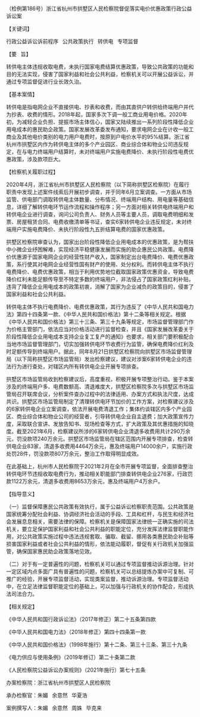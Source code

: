 ### 
（检例第186号）浙江省杭州市拱墅区人民检察院督促落实电价优惠政策行政公益诉讼案


【关键词】

行政公益诉讼诉前程序  公共政策执行  转供电  专项监督

【要  旨】

转供电主体违规收取电费，未执行国家电费结算优惠政策，导致公共政策的功能和目的无法实现，侵害了国家利益和社会公共利益，检察机关可以开展公益诉讼，并通过专项监督促进行业长效久治。

【基本案情】

转供电是指电网企业不直接供电、抄表和收费，而由其直供户转供给终端用户并代为抄表、收费的情形。2018年起，国家多次下调一般工商业用电价格。2020年初，为减轻企业负担、提振市场主体信心，国家又陆续推出一系列阶段性降低企业用电成本的惠民助企政策。国家发展改革委发布通知，要求电网企业在计收一般工商业及其他电价类别的电力用户电费时，按原到户电价水平的95%结算。浙江省杭州市拱墅区内作为转供电主体的多个产业园区、商业综合体和物业公司违反规定，在与电力终端用户结算时，未对终端用户实施电费降价、未执行阶段性电费优惠政策，涉及款项巨大。

【检察机关履职过程】

2020年4月，浙江省杭州市拱墅区人民检察院（以下简称拱墅区检察院）在履行职责中发现上述案件线索后开展初步调查，并于同年6月立案调查。一方面从市场监管、供电部门调取转供电主体数量、分布情况、终端用户结构、用电量等基础信息，详细了解转供电环节运作流程和操作程序；另一方面对相关转供电终端用户和转供电企业进行调查，询问公司负责人、财务人员等主要人员，调取电费明细和发票、房屋租赁合同、电费收缴清单等书证，查实6家转供电企业违反规定，未对终端用户实施电费降价、未执行阶段性九五折结算电费的国家优惠政策。

拱墅区检察院审查认为，国家出台阶段性降低企业用电成本的优惠政策，是为帮扶中小微企业纾困解难，实现经济平稳健康发展而实施的助企惠民公共政策。电费降价优惠源于国家电网企业的经营性财产收入，国家制定出台电费降价、电费优惠政策，系行使其对电网企业经营性国有财产的使用、处分权利。而转供电主体不执行电费降价、电费优惠政策，相当于利用优势地位截取国家政策优惠资金，导致电费降价红利未能足额传导至不特定多数的终端用户，非法侵占了国家政策红利补贴，违背了降低企业用电成本的政策初衷，消解了国家为企业减负的政策目的，侵害了国家利益和社会公共利益。

转供电主体不执行电费降价、电费优惠政策，其行为违反了《中华人民共和国电力法》第四十四条第一款、《中华人民共和国价格法》第十二条等相关规定。根据《中华人民共和国价格法》第三十三条、第三十九条等规定，市场监督管理部门作为价格主管部门，依法应当对价格活动进行监督检查，并且《国家发展改革委关于阶段性降低企业用电成本支持企业复工复产的通知》也要求，相关部门要积极配合当地市场监督管理部门，切实加强转供电环节收费行为监管，确保电费降价红利及时足额传导到终端用户。据此，同年8月21日拱墅区检察院向拱墅区市场监督管理局（以下简称拱墅区市场监管局）发出检察建议，建议对涉案6家转供电企业的违法行为进行查处，对辖区内所有转供电企业开展专项排查。

拱墅区市场监管局收到检察建议后，高度重视，积极开展专项整治行动。鉴于本案涉及的终端用户多、电费数额高、清退难度大，拱墅区检察院多次与拱墅区市场监管局召开联席会议，分析案件查办过程中的法律适用、办案方式和执法尺度，达成共识。拱墅区市场监管局制定了清理转供电环节加价的工作方案，对检察建议涉及的6家转供电企业立案调查，依法开展电费清退工作；集体约谈辖区内多个产业园区、商业综合体和物业公司的经营者，引导转供电企业自主退费；加大政策宣传力度，采取联合宣讲、发放告知书、现场检查等方式，扩大政策及其优惠措施的知晓度。截至2021年6月，检察建议所涉的6家转供电企业清退多收费用共计290万余元，罚没款项240万余元。拱墅区市场监管局在辖区范围内开展专项排查，检查转供电企业83家，清退多收费用4464万余元，惠及终端用户14000余户，实施行政处罚28件，罚没款项807万余元，整治工作取得明显成效。

在此基础上，杭州市人民检察院于2021年2月在全市开展专项监督，全面排查整治转供电环节违规收取电费行为，推动相关职能部门排查转供电企业276家，行政罚款1122万余元，清退多收费用8653万余元，惠及终端用户4万余户。

【指导意义】

（一）监督保障惠民公共政策有效执行，属于公益诉讼检察职责范围。公共政策是国家统筹分配社会利益、协调经济社会活动的手段、工具和杠杆，与民生和经济社会发展息息相关，需要法律的保障。检察机关是保障国家法律统一正确实施的司法机关，要立足保护国家利益和社会公共利益的职能定位，充分发挥法律监督职能作用，对公共政策实施过程中违法违规套取、骗取、截留、挪用各类惠民助企补贴等损害国家利益或者社会公共利益的情形，依法能动履职，督促有关行政机关加强监管，确保国家惠民助企政策落地见效。

（二）对于有一定普遍性的问题，检察机关可以通过专项监督推动诉源治理。针对一定区域内点多面广具有普遍性的问题，检察机关可以总结提炼办案中可复制、可推广的经验，开展专项监督活动，实现类案监督，推动诉源治理。专项监督活动中，在立足法律监督职能定位的基础上，可以加强与行政机关的协作配合，形成执法司法合力。

【相关规定】

《中华人民共和国行政诉讼法》（2017年修正）第二十五条第四款

《中华人民共和国电力法》（2018年修正）第四十四条第一款

《中华人民共和国价格法》（1998年施行）第十二条、第三十三条、第三十九条

《电力供应与使用条例》（2019年修订）第二十条第二款

《人民检察院公益诉讼办案规则》（2021年施行）第七十五条

办案检察院：浙江省杭州市拱墅区人民检察院

承办检察官：朱媚  余意然  华夏浩

案例撰写人：朱媚  余意然  周姝  毕克来
